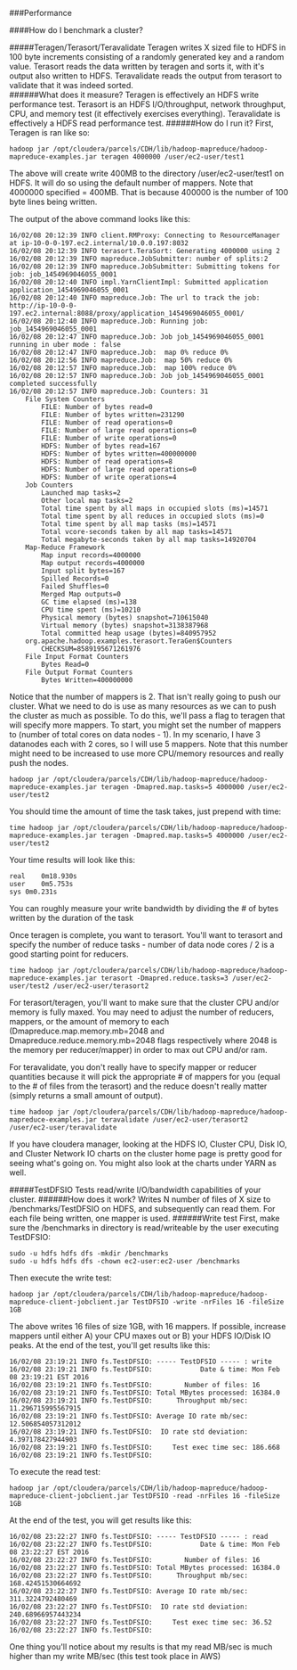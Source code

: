 ###Performance 

####How do I benchmark a cluster?

#####Teragen/Terasort/Teravalidate
Teragen writes X sized file to HDFS in 100 byte increments consisting of a randomly generated key and a random value. Terasort reads the data written by teragen and sorts it, with it's output also written to HDFS. Teravalidate reads the output from terasort to validate that it was indeed sorted.  
######What does it measure?
Teragen is effectively an HDFS write performance test. Terasort is an HDFS I/O/throughput, network throughput, CPU, and memory test (it effectively exercises everything). Teravalidate is effectively a HDFS read performance test. 
######How do I run it?
First, Teragen is ran like so:
```
hadoop jar /opt/cloudera/parcels/CDH/lib/hadoop-mapreduce/hadoop-mapreduce-examples.jar teragen 4000000 /user/ec2-user/test1
```
The above will create write 400MB to the directory /user/ec2-user/test1 on HDFS. It will do so using the default number of mappers. Note that 4000000 specified = 400MB. That is because 400000 is the number of 100 byte lines being written. 

The output of the above command looks like this:
```
16/02/08 20:12:39 INFO client.RMProxy: Connecting to ResourceManager at ip-10-0-0-197.ec2.internal/10.0.0.197:8032
16/02/08 20:12:39 INFO terasort.TeraSort: Generating 4000000 using 2
16/02/08 20:12:39 INFO mapreduce.JobSubmitter: number of splits:2
16/02/08 20:12:39 INFO mapreduce.JobSubmitter: Submitting tokens for job: job_1454969046055_0001
16/02/08 20:12:40 INFO impl.YarnClientImpl: Submitted application application_1454969046055_0001
16/02/08 20:12:40 INFO mapreduce.Job: The url to track the job: http://ip-10-0-0-197.ec2.internal:8088/proxy/application_1454969046055_0001/
16/02/08 20:12:40 INFO mapreduce.Job: Running job: job_1454969046055_0001
16/02/08 20:12:47 INFO mapreduce.Job: Job job_1454969046055_0001 running in uber mode : false
16/02/08 20:12:47 INFO mapreduce.Job:  map 0% reduce 0%
16/02/08 20:12:56 INFO mapreduce.Job:  map 50% reduce 0%
16/02/08 20:12:57 INFO mapreduce.Job:  map 100% reduce 0%
16/02/08 20:12:57 INFO mapreduce.Job: Job job_1454969046055_0001 completed successfully
16/02/08 20:12:57 INFO mapreduce.Job: Counters: 31
	File System Counters
		FILE: Number of bytes read=0
		FILE: Number of bytes written=231290
		FILE: Number of read operations=0
		FILE: Number of large read operations=0
		FILE: Number of write operations=0
		HDFS: Number of bytes read=167
		HDFS: Number of bytes written=400000000
		HDFS: Number of read operations=8
		HDFS: Number of large read operations=0
		HDFS: Number of write operations=4
	Job Counters 
		Launched map tasks=2
		Other local map tasks=2
		Total time spent by all maps in occupied slots (ms)=14571
		Total time spent by all reduces in occupied slots (ms)=0
		Total time spent by all map tasks (ms)=14571
		Total vcore-seconds taken by all map tasks=14571
		Total megabyte-seconds taken by all map tasks=14920704
	Map-Reduce Framework
		Map input records=4000000
		Map output records=4000000
		Input split bytes=167
		Spilled Records=0
		Failed Shuffles=0
		Merged Map outputs=0
		GC time elapsed (ms)=138
		CPU time spent (ms)=10210
		Physical memory (bytes) snapshot=710615040
		Virtual memory (bytes) snapshot=3138387968
		Total committed heap usage (bytes)=840957952
	org.apache.hadoop.examples.terasort.TeraGen$Counters
		CHECKSUM=8589195671261976
	File Input Format Counters 
		Bytes Read=0
	File Output Format Counters 
		Bytes Written=400000000
```
Notice that the number of mappers is 2. That isn't really going to push our cluster. What we need to do is use as many resources as we can to push the cluster as much as possible. To do this, we'll pass a flag to teragen that will specify more mappers. To start, you might set the number of mappers to (number of total cores on data nodes - 1). In my scenario, I have 3 datanodes each with 2 cores, so I will use 5 mappers. Note that this number might need to be increased to use more CPU/memory resources and really push the nodes. 

```
hadoop jar /opt/cloudera/parcels/CDH/lib/hadoop-mapreduce/hadoop-mapreduce-examples.jar teragen -Dmapred.map.tasks=5 4000000 /user/ec2-user/test2
```
You should time the amount of time the task takes, just prepend with time:
```
time hadoop jar /opt/cloudera/parcels/CDH/lib/hadoop-mapreduce/hadoop-mapreduce-examples.jar teragen -Dmapred.map.tasks=5 4000000 /user/ec2-user/test2
```
Your time results will look like this:
```
real	0m18.930s
user	0m5.753s
sys	0m0.231s
```
You can roughly measure your write bandwidth by dividing the # of bytes written by the duration of the task

Once teragen is complete, you want to terasort. You'll want to terasort and specify the number of reduce tasks - number of data node cores / 2 is a good starting point for reducers.
```
time hadoop jar /opt/cloudera/parcels/CDH/lib/hadoop-mapreduce/hadoop-mapreduce-examples.jar terasort -Dmapred.reduce.tasks=3 /user/ec2-user/test2 /user/ec2-user/terasort2

```
For terasort/teragen, you'll want to make sure that the cluster CPU and/or memory is fully maxed. You may need to adjust the number of reducers, mappers, or the amount of memory to each (Dmapreduce.map.memory.mb=2048 and Dmapreduce.reduce.memory.mb=2048 flags respectively where 2048 is the memory per reducer/mapper) in order to max out CPU and/or ram. 

For teravalidate, you don't really have to specify mapper or reducer quantities because it will pick the appropriate # of mappers for you (equal to the # of files from the terasort) and the reduce doesn't really matter (simply returns a small amount of output).

```
time hadoop jar /opt/cloudera/parcels/CDH/lib/hadoop-mapreduce/hadoop-mapreduce-examples.jar teravalidate /user/ec2-user/terasort2 /user/ec2-user/teravalidate
```
If you have cloudera manager, looking at the HDFS IO, Cluster CPU, Disk IO, and Cluster Network IO charts on the cluster home page is pretty good for seeing what's going on. You might also look at the charts under YARN as well.

#####TestDFSIO
Tests read/write I/O/bandwidth capabilities of your cluster.
######How does it work?
Writes N number of files of X size to /benchmarks/TestDFSIO on HDFS, and subsequently can read them. For each file being written, one mapper is used. 
######Write test
First, make sure the /benchmarks in directory is read/writeable by the user executing TestDFSIO:
```
sudo -u hdfs hdfs dfs -mkdir /benchmarks
sudo -u hdfs hdfs dfs -chown ec2-user:ec2-user /benchmarks
```
Then execute the write test:
```
hadoop jar /opt/cloudera/parcels/CDH/lib/hadoop-mapreduce/hadoop-mapreduce-client-jobclient.jar TestDFSIO -write -nrFiles 16 -fileSize 1GB
```
The above writes 16 files of size 1GB, with 16 mappers. If possible, increase mappers until either A) your CPU maxes out or B) your HDFS IO/Disk IO peaks. At the end of the test, you'll get results like this:
```
16/02/08 23:19:21 INFO fs.TestDFSIO: ----- TestDFSIO ----- : write
16/02/08 23:19:21 INFO fs.TestDFSIO:            Date & time: Mon Feb 08 23:19:21 EST 2016
16/02/08 23:19:21 INFO fs.TestDFSIO:        Number of files: 16
16/02/08 23:19:21 INFO fs.TestDFSIO: Total MBytes processed: 16384.0
16/02/08 23:19:21 INFO fs.TestDFSIO:      Throughput mb/sec: 11.296715995567915
16/02/08 23:19:21 INFO fs.TestDFSIO: Average IO rate mb/sec: 12.506854057312012
16/02/08 23:19:21 INFO fs.TestDFSIO:  IO rate std deviation: 4.397178427944903
16/02/08 23:19:21 INFO fs.TestDFSIO:     Test exec time sec: 186.668
16/02/08 23:19:21 INFO fs.TestDFSIO: 
```
To execute the read test:
```
hadoop jar /opt/cloudera/parcels/CDH/lib/hadoop-mapreduce/hadoop-mapreduce-client-jobclient.jar TestDFSIO -read -nrFiles 16 -fileSize 1GB
```
At the end of the test, you will get results like this:
```
16/02/08 23:22:27 INFO fs.TestDFSIO: ----- TestDFSIO ----- : read
16/02/08 23:22:27 INFO fs.TestDFSIO:            Date & time: Mon Feb 08 23:22:27 EST 2016
16/02/08 23:22:27 INFO fs.TestDFSIO:        Number of files: 16
16/02/08 23:22:27 INFO fs.TestDFSIO: Total MBytes processed: 16384.0
16/02/08 23:22:27 INFO fs.TestDFSIO:      Throughput mb/sec: 168.42451530664692
16/02/08 23:22:27 INFO fs.TestDFSIO: Average IO rate mb/sec: 311.3224792480469
16/02/08 23:22:27 INFO fs.TestDFSIO:  IO rate std deviation: 240.68966957443234
16/02/08 23:22:27 INFO fs.TestDFSIO:     Test exec time sec: 36.52
16/02/08 23:22:27 INFO fs.TestDFSIO:
```
One thing you'll notice about my results is that my read MB/sec is much higher than my write MB/sec (this test took place in AWS)


